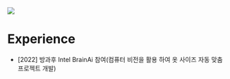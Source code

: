 
<!DOCTYPE html>
<html lang="en">
    <body>
        <img src="https://capsule-render.vercel.app/api?type=Slice&color=auto&height=300&section=header&text=Hello!&fontSize=90" />
    </body>
</html>

# Experience
<!DOCTYPE html>
<html lang="en">
    <body>
        <ul>
            <li>[2022] 방과후 Intel BrainAi 참여(컴퓨터 비전을 활용 하여 옷 사이즈 자동 맞춤 프로젝트 개발)</li>
        </ul>
    </body>
</html>
